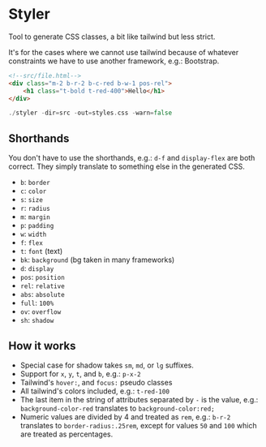 # Styler

Tool to generate CSS classes, a bit like tailwind but less strict.

It's for the cases where we cannot use tailwind because of whatever
constraints we have to use another framework, e.g.: Bootstrap.

```html
<!--src/file.html-->
<div class="m-2 b-r-2 b-c-red b-w-1 pos-rel">
    <h1 class="t-bold t-red-400">Hello</h1>
</div>
```

```go
./styler -dir=src -out=styles.css -warn=false
```

## Shorthands

You don't have to use the shorthands, 
e.g.: `d-f` and `display-flex` are both correct.
They simply translate to something else in the generated
CSS.

- `b`: `border`
- `c`: `color`
- `s`: `size`
- `r`: `radius`
- `m`: `margin`
- `p`: `padding`
- `w`: `width`
- `f`: `flex`
- `t`: `font` (text)
- `bk`: `background` (bg taken in many frameworks)
- `d`: `display`
- `pos`: `position`
- `rel`: `relative`
- `abs`: `absolute`
- `full`: `100%`
- `ov`: `overflow`
- `sh`: `shadow`

## How it works

- Special case for shadow takes `sm`, `md`, or `lg` suffixes.
- Support for `x`, `y`, `t`, and `b`, e.g.: `p-x-2`
- Tailwind's `hover:`, and `focus:` pseudo classes
- All tailwind's colors included, e.g.: `t-red-100`
- The last item in the string of attributes separated by `-` is the value, 
e.g.: `background-color-red` translates to `background-color:red;`
- Numeric values are divided by 4 and treated as `rem`, e.g.: `b-r-2` translates
to `border-radius:.25rem`, except for values `50` and `100` which are
treated as percentages.

